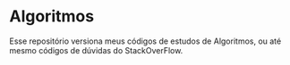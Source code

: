 # Algoritmos
Esse repositório versiona meus códigos de estudos de Algoritmos, ou até mesmo códigos de dúvidas do StackOverFlow.
